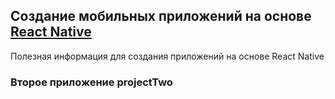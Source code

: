 ## Создание мобильных приложений на основе [React Native]
Полезная информация для создания приложений на основе React Native

### Второе приложение projectTwo

[React Native]: https://facebook.github.io/react-native/
